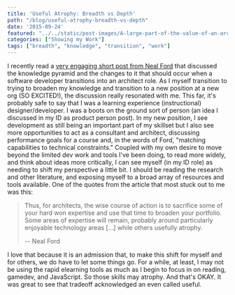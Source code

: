 ```yaml
---
title: 'Useful Atrophy: Breadth vs Depth'
path: "/blog/useful-atrophy-breadth-vs-depth"
date: '2015-09-24'
featured: "../../static/post-images/A-large-part-of-the-value-of-an-architect.png"
categories: ["Showing my Work"]
tags: ["breadth", "knowledge", "transition", "work"]
---
```


I recently read a [very engaging short post from Neal Ford](http://nealford.com/memeagora/2015/09/08/knowledge-breadth-versus-depth.html) that discussed the knowledge pyramid and the changes to it that should occur when a software developer transitions into an architect role. As I myself transition to trying to broaden my knowledge and transition to a new position at a new org (SO EXCITED!), the discussion really resonated with me. This far, it's probably safe to say that I was a learning experience (instructional) designer/developer. I was a boots on the ground sort of person (an idea I discussed in my ID as product person post). In my new position, I see development as still being an important part of my skillset but I also see more opportunities to act as a consultant and architect, discussing performance goals for a course and, in the words of Ford, "matching capabilities to technical constraints." Coupled with my own desire to move beyond the limited dev work and tools I've been doing, to read more widely, and think about ideas more critically, I can see myself (in my ID role) as needing to shift my perspective a little bit. I should be reading the research and other literature, and exposing myself to a broad array of resources and tools available. One of the quotes from the article that most stuck out to me was this:

> Thus, for architects, the wise course of action is to sacrifice some of your hard won expertise and use that time to broaden your portfolio. Some areas of expertise will remain, probably around particularly enjoyable technology areas [...] while others usefully atrophy.
>
> -- Neal Ford

I love that because it is an admission that, to make this shift for myself and for others, we do have to let some things go. For a while, at least, I may not be using the rapid elearning tools as much as I begin to focus in on reading, gamedev, and JavaScript. So those skills may atrophy. And that's OKAY. It was great to see that tradeoff acknowledged an even called useful.
